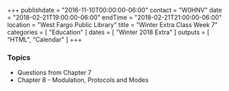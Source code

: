 +++
publishdate = "2016-11-10T00:00:00-06:00"
contact = "W0HNV"
date = "2018-02-21T19:00:00-06:00"
endTime = "2018-02-21T21:00:00-06:00"
location = "West Fargo Public Library"
title = "Winter Extra Class Week 7"
categories = [ "Education" ]
dates = [ "Winter 2018 Extra" ]
outputs = [ "HTML", "Calendar" ]
+++

### Topics

* Questions from Chapter 7
* Chapter 8 - Modulation, Protocols and Modes
